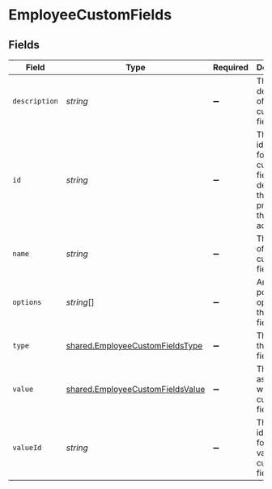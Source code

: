 # EmployeeCustomFields


## Fields

| Field                                                                                                        | Type                                                                                                         | Required                                                                                                     | Description                                                                                                  | Example                                                                                                      |
| ------------------------------------------------------------------------------------------------------------ | ------------------------------------------------------------------------------------------------------------ | ------------------------------------------------------------------------------------------------------------ | ------------------------------------------------------------------------------------------------------------ | ------------------------------------------------------------------------------------------------------------ |
| `description`                                                                                                | *string*                                                                                                     | :heavy_minus_sign:                                                                                           | The description of the custom field.                                                                         | The completion status of the employee's training.                                                            |
| `id`                                                                                                         | *string*                                                                                                     | :heavy_minus_sign:                                                                                           | The unique identifier for the custom field, which defaults to the name property if the ID is not accessible. | custom_field_123                                                                                             |
| `name`                                                                                                       | *string*                                                                                                     | :heavy_minus_sign:                                                                                           | The name of the custom field.                                                                                | Training Completion Status                                                                                   |
| `options`                                                                                                    | *string*[]                                                                                                   | :heavy_minus_sign:                                                                                           | An array of possible options for the custom field.                                                           | ["Not Started","In Progress","Completed","Overdue"]                                                          |
| `type`                                                                                                       | [shared.EmployeeCustomFieldsType](../../../sdk/models/shared/employeecustomfieldstype.md)                    | :heavy_minus_sign:                                                                                           | The type of the custom field.                                                                                |                                                                                                              |
| `value`                                                                                                      | [shared.EmployeeCustomFieldsValue](../../../sdk/models/shared/employeecustomfieldsvalue.md)                  | :heavy_minus_sign:                                                                                           | The value associated with the custom field.                                                                  |                                                                                                              |
| `valueId`                                                                                                    | *string*                                                                                                     | :heavy_minus_sign:                                                                                           | The unique identifier for the value of the custom field.                                                     | value_456                                                                                                    |